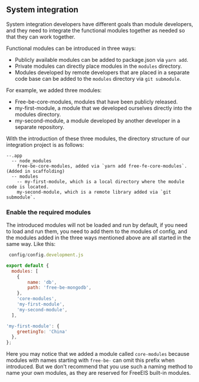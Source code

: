 
## System integration

System integration developers have different goals than module developers, and they need to integrate the functional modules together as needed so that they can work together.

Functional modules can be introduced in three ways:

- Publicly available modules can be added to package.json via `yarn add`.
 - Private modules can directly place modules in the `modules` directory.
 - Modules developed by remote developers that are placed in a separate code base can be added to the `modules` directory via `git submodule`.

For example, we added three modules:

- Free-be-core-modules, modules that have been publicly released.
 - my-first-module, a module that we developed ourselves directly into the modules directory.
 - my-second-module, a module developed by another developer in a separate repository.

With the introduction of these three modules, the directory structure of our integration project is as follows:

```
--.app
  -- node_modules
    free-be-core-modules, added via `yarn add free-fe-core-modules`. (Added in scaffolding)
  -- modules
    -- my-first-module, which is a local directory where the module code is located.
    my-second-module, which is a remote library added via `git submodule`.
```

### Enable the required modules

The introduced modules will not be loaded and run by default, if you need to load and run them, you need to add them to the modules of config, and the modules added in the three ways mentioned above are all started in the same way. Like this:

```javascript
 config/config.development.js

export default {
  modules: [
    {
        name: 'db',
        path: 'free-be-mongodb',
    },
    'core-modules',
    'my-first-module',
    'my-second-module',
  ],

'my-first-module': {
    greetingTo: 'China'
  },
};

```

Here you may notice that we added a module called `core-modules` because modules with names starting with `free-be-` can omit this prefix when introduced. But we don't recommend that you use such a naming method to name your own modules, as they are reserved for FreeEIS built-in modules.

